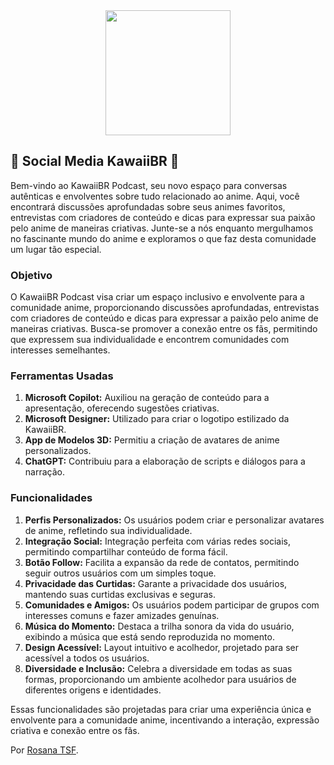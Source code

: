 <div align="center">
    <img src="blob:https://web.whatsapp.com/2a31043c-503e-42c2-b12f-553ff216ab01" width="200" />
</div>

## 🌸 Social Media KawaiiBR 🌸

Bem-vindo ao KawaiiBR Podcast, seu novo espaço para conversas autênticas e envolventes sobre tudo relacionado ao anime. Aqui, você encontrará discussões aprofundadas sobre seus animes favoritos, entrevistas com criadores de conteúdo e dicas para expressar sua paixão pelo anime de maneiras criativas. Junte-se a nós enquanto mergulhamos no fascinante mundo do anime e exploramos o que faz desta comunidade um lugar tão especial.

### Objetivo
O KawaiiBR Podcast visa criar um espaço inclusivo e envolvente para a comunidade anime, proporcionando discussões aprofundadas, entrevistas com criadores de conteúdo e dicas para expressar a paixão pelo anime de maneiras criativas. Busca-se promover a conexão entre os fãs, permitindo que expressem sua individualidade e encontrem comunidades com interesses semelhantes.

### Ferramentas Usadas
1. **Microsoft Copilot:** Auxiliou na geração de conteúdo para a apresentação, oferecendo sugestões criativas.
2. **Microsoft Designer:** Utilizado para criar o logotipo estilizado da KawaiiBR.
3. **App de Modelos 3D:** Permitiu a criação de avatares de anime personalizados.
4. **ChatGPT:** Contribuiu para a elaboração de scripts e diálogos para a narração.

### Funcionalidades
1. **Perfis Personalizados:** Os usuários podem criar e personalizar avatares de anime, refletindo sua individualidade.
2. **Integração Social:** Integração perfeita com várias redes sociais, permitindo compartilhar conteúdo de forma fácil.
3. **Botão Follow:** Facilita a expansão da rede de contatos, permitindo seguir outros usuários com um simples toque.
4. **Privacidade das Curtidas:** Garante a privacidade dos usuários, mantendo suas curtidas exclusivas e seguras.
5. **Comunidades e Amigos:** Os usuários podem participar de grupos com interesses comuns e fazer amizades genuínas.
6. **Música do Momento:** Destaca a trilha sonora da vida do usuário, exibindo a música que está sendo reproduzida no momento.
7. **Design Acessível:** Layout intuitivo e acolhedor, projetado para ser acessível a todos os usuários.
8. **Diversidade e Inclusão:** Celebra a diversidade em todas as suas formas, proporcionando um ambiente acolhedor para usuários de diferentes origens e identidades.

Essas funcionalidades são projetadas para criar uma experiência única e envolvente para a comunidade anime, incentivando a interação, expressão criativa e conexão entre os fãs.

Por [Rosana TSF](https://github.com/RosanaTSF).
